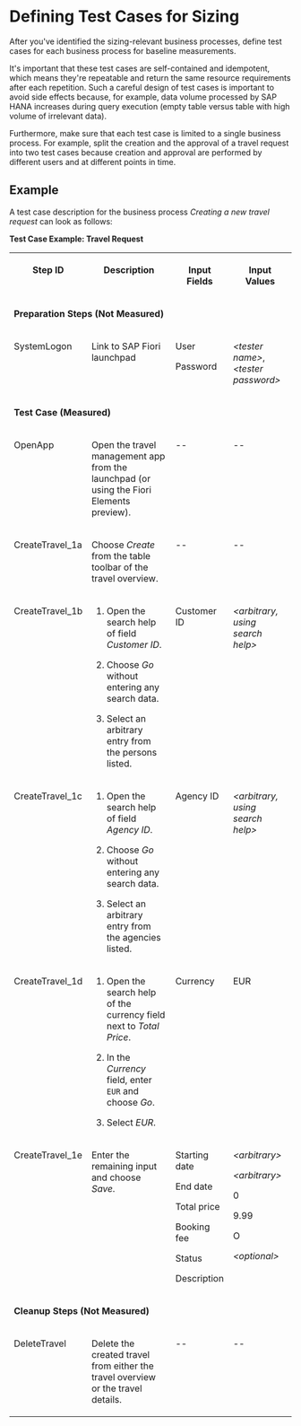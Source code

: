 <!-- loio0e95d189e6454141bc184d03674e752e -->

# Defining Test Cases for Sizing

After you've identified the sizing-relevant business processes, define test cases for each business process for baseline measurements.

It's important that these test cases are self-contained and idempotent, which means they're repeatable and return the same resource requirements after each repetition. Such a careful design of test cases is important to avoid side effects because, for example, data volume processed by SAP HANA increases during query execution \(empty table versus table with high volume of irrelevant data\).

Furthermore, make sure that each test case is limited to a single business process. For example, split the creation and the approval of a travel request into two test cases because creation and approval are performed by different users and at different points in time.



<a name="loio0e95d189e6454141bc184d03674e752e__section_typ_ztt_tqb"/>

## Example

A test case description for the business process *Creating a new travel request* can look as follows:

**Test Case Example: Travel Request**


<table>
<tr>
<th valign="top">

Step ID

</th>
<th valign="top">

Description

</th>
<th valign="top">

Input Fields

</th>
<th valign="top">

Input Values

</th>
</tr>
<tr>
<td valign="top" colspan="4">

**Preparation Steps \(Not Measured\)**

</td>
</tr>
<tr>
<td valign="top">

SystemLogon

</td>
<td valign="top">

Link to SAP Fiori launchpad

</td>
<td valign="top">

User

Password

</td>
<td valign="top">

*<tester name\>*, *<tester password\>*

</td>
</tr>
<tr>
<td valign="top" colspan="4">

**Test Case \(Measured\)**

</td>
</tr>
<tr>
<td valign="top">

OpenApp

</td>
<td valign="top">

Open the travel management app from the launchpad \(or using the Fiori Elements preview\).

</td>
<td valign="top">

\--

</td>
<td valign="top">

\--

</td>
</tr>
<tr>
<td valign="top">

CreateTravel\_1a

</td>
<td valign="top">

Choose *Create* from the table toolbar of the travel overview.

</td>
<td valign="top">

\--

</td>
<td valign="top">

\--

</td>
</tr>
<tr>
<td valign="top">

CreateTravel\_1b

</td>
<td valign="top">

1.  Open the search help of field *Customer ID*.

2.  Choose *Go* without entering any search data.

3.  Select an arbitrary entry from the persons listed.




</td>
<td valign="top">

Customer ID

</td>
<td valign="top">

*<arbitrary, using search help\>*

</td>
</tr>
<tr>
<td valign="top">

CreateTravel\_1c

</td>
<td valign="top">

1.  Open the search help of field *Agency ID*.

2.  Choose *Go* without entering any search data.

3.  Select an arbitrary entry from the agencies listed.




</td>
<td valign="top">

Agency ID

</td>
<td valign="top">

*<arbitrary, using search help\>*

</td>
</tr>
<tr>
<td valign="top">

CreateTravel\_1d

</td>
<td valign="top">

1.  Open the search help of the currency field next to *Total Price*.

2.  In the *Currency* field, enter `EUR` and choose *Go*.

3.  Select *EUR*.




</td>
<td valign="top">

Currency

</td>
<td valign="top">

EUR

</td>
</tr>
<tr>
<td valign="top">

CreateTravel\_1e

</td>
<td valign="top">

Enter the remaining input and choose *Save*.

</td>
<td valign="top">

Starting date

End date

Total price

Booking fee

Status

Description

</td>
<td valign="top">

*<arbitrary\>*

*<arbitrary\>*

0

9.99

O

*<optional\>*

</td>
</tr>
<tr>
<td valign="top" colspan="4">

**Cleanup Steps \(Not Measured\)**

</td>
</tr>
<tr>
<td valign="top">

DeleteTravel

</td>
<td valign="top">

Delete the created travel from either the travel overview or the travel details.

</td>
<td valign="top">

\--

</td>
<td valign="top">

\--

</td>
</tr>
</table>

